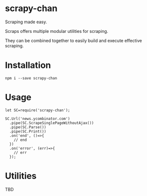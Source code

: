 # scrapy-chan

Scraping made easy.

Scraps offers multiple modular utilities for scraping. 

They can be combined together to easily build and execute effective scraping.

# Installation

`npm i --save scrapy-chan`

# Usage

```
let SC=require('scrapy-chan');

SC.Url('news.ycombinator.com')
  .pipe(SC.ScrapeSinglePageWithoutAjax())
  .pipe(SC.Parse())
  .pipe(SC.Print())
  .on('end', ()=>{
    // end  
  })
  .on('error', (err)=>{
    // err
  });
```

# Utilities

TBD
